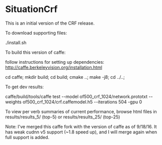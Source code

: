 # SituationCrf

This is an initial version of the CRF release.

To download supporting files:

  ./install.sh

To build this version of caffe:

  follow instructions for setting up dependencies: http://caffe.berkeleyvision.org/installation.html
  
  cd caffe;
  mkdir build;
  cd build;
  cmake ..;
  make -j8;
  cd ../..;

To get dev results:

 caffe/build/tools/caffe test --model of500_crf_1024/network.prototxt --weights of500_crf_1024/crf.caffemodel.h5 --iterations 504 -gpu 0
  
To view per verb summaries of current performance, browse html files in results/results_5/ (top-5) or results/results_25/ (top-25)

Note: I've merged this caffe fork with the version of caffe as of 9/18/16. It has weak cudnn v5 support (~1.8 speed up), and I will merge again when full support is added.
